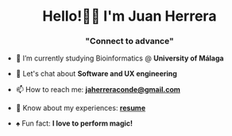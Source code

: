 <h1 align="center">Hello!👋🏼 I'm Juan Herrera</h1> 
<h3 align="center">"Connect to advance" </h3>

- 🔭 I’m currently studying Bioinformatics @ **University of Málaga**

- 💬 Let's chat about **Software and UX engineering**

- 📫 How to reach me: **jaherreraconde@gmail.com**

- 📄 Know about my experiences: **[resume](https://mjuanherrera.notion.site/CV-Juan-Antonio-Herrera-Conde-71298731bfa241dda18a58e8ee2bb25b)**

- ♠️ Fun fact: **I love to perform magic!**
